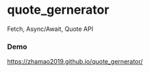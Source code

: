 # quote_gernerator
Fetch, Async/Await, Quote API

### Demo
https://zhamao2019.github.io/quote_gernerator/
